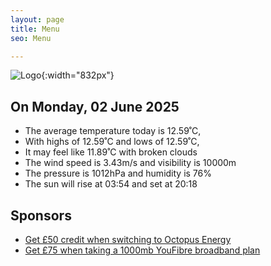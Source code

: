 ```yaml
---
layout: page
title: Menu
seo: Menu

---
```


![Logo](/images/logo.jpg){:width="832px"}

<!-- weather_marker starts -->
## On Monday, 02 June 2025

- The average temperature today is 12.59˚C,
- With highs of 12.59˚C and lows of 12.59˚C,
- It may feel like 11.89˚C with broken clouds
- The wind speed is 3.43m/s and visibility is 10000m
- The pressure is 1012hPa and humidity is 76%
- The sun will rise at 03:54 and set at 20:18

<!-- weather_marker ends -->

## Sponsors

- [Get £50 credit when switching to Octopus Energy](https://bit.ly/3oD1nnS)
- [Get £75 when taking a 1000mb YouFibre broadband plan](https://aklam.io/91zWhU?)
